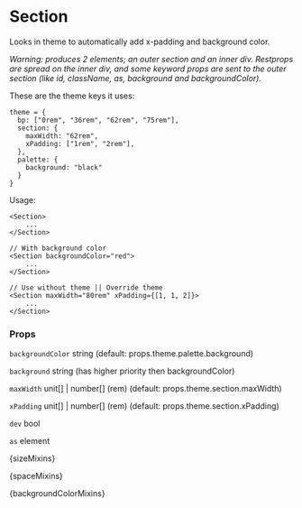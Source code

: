 # Section

Looks in theme to automatically add x-padding and background color.

_Warning: produces 2 elements; an outer section and an inner div. Restprops are spread on the inner div, and some keyword props are sent to the outer section (like id, className, as, background and backgroundColor)._

These are the theme keys it uses:

```
theme = {
  bp: ["0rem", "36rem", "62rem", "75rem"],
  section: {
    maxWidth: "62rem",
    xPadding: ["1rem", "2rem"],
  },
  palette: {
    background: "black"
  }
}
```

Usage:

```
<Section>
    ...
</Section>

// With background color
<Section backgroundColor="red">
    ...
</Section>

// Use without theme || Override theme
<Section maxWidth="80rem" xPadding={[1, 1, 2]}>
    ...
</Section>
```

### Props

`backgroundColor` string (default: props.theme.palette.background)

`background` string (has higher priority then backgroundColor)

`maxWidth` unit[] | number[] (rem) (default: props.theme.section.maxWidth)

`xPadding` unit[] | number[] (rem) (default: props.theme.section.xPadding)

`dev` bool

`as` element

{sizeMixins}

{spaceMixins}

{backgroundColorMixins}
